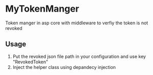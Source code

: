 # MyTokenManger
Token manger in asp core with middleware to verfiy the token is not revoked
## Usage
1. Put the revoked json file path in your configuration and use key "RevokedToken"
2. Inject the helper class using depandecy injection
